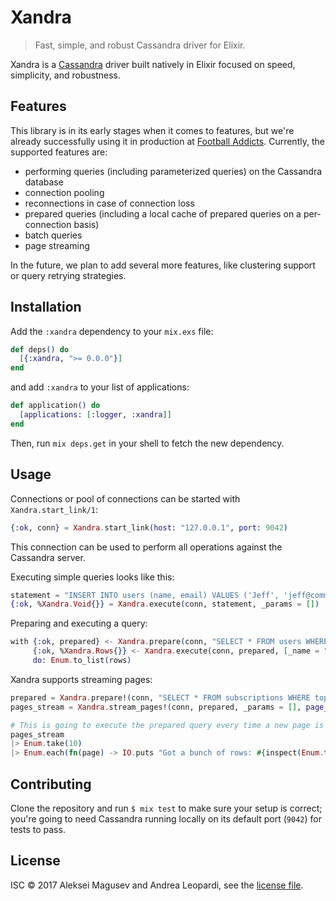 # Xandra

> Fast, simple, and robust Cassandra driver for Elixir.

Xandra is a [Cassandra][cassandra] driver built natively in Elixir focused on speed, simplicity, and robustness.

## Features

This library is in its early stages when it comes to features, but we're already successfully using it in production at [Football Addicts][football-addicts]. Currently, the supported features are:

  * performing queries (including parameterized queries) on the Cassandra database
  * connection pooling
  * reconnections in case of connection loss
  * prepared queries (including a local cache of prepared queries on a per-connection basis)
  * batch queries
  * page streaming

In the future, we plan to add several more features, like clustering support or query retrying strategies.

## Installation

Add the `:xandra` dependency to your `mix.exs` file:

```elixir
def deps() do
  [{:xandra, ">= 0.0.0"}]
end
```

and add `:xandra` to your list of applications:

```elixir
def application() do
  [applications: [:logger, :xandra]]
end
```

Then, run `mix deps.get` in your shell to fetch the new dependency.

## Usage

Connections or pool of connections can be started with `Xandra.start_link/1`:

```elixir
{:ok, conn} = Xandra.start_link(host: "127.0.0.1", port: 9042)
```

This connection can be used to perform all operations against the Cassandra server.

Executing simple queries looks like this:

```elixir
statement = "INSERT INTO users (name, email) VALUES ('Jeff', 'jeff@community.com')"
{:ok, %Xandra.Void{}} = Xandra.execute(conn, statement, _params = [])
```

Preparing and executing a query:

```elixir
with {:ok, prepared} <- Xandra.prepare(conn, "SELECT * FROM users WHERE name = ?"),
     {:ok, %Xandra.Rows{}} <- Xandra.execute(conn, prepared, [_name = "Jeff"]),
     do: Enum.to_list(rows)
```

Xandra supports streaming pages:

```elixir
prepared = Xandra.prepare!(conn, "SELECT * FROM subscriptions WHERE topic = :topic")
pages_stream = Xandra.stream_pages!(conn, prepared, _params = [], page_size: 1_000)

# This is going to execute the prepared query every time a new page is needed
pages_stream
|> Enum.take(10)
|> Enum.each(fn(page) -> IO.puts "Got a bunch of rows: #{inspect(Enum.to_list(rows))}" end)
```

## Contributing

Clone the repository and run `$ mix test` to make sure your setup is correct; you're going to need Cassandra running locally on its default port (`9042`) for tests to pass.

## License

ISC &copy; 2017 Aleksei Magusev and Andrea Leopardi, see the [license file](LICENSE).

[cassandra]: http://cassandra.apache.org
[football-addicts]: https://www.footballaddicts.com
